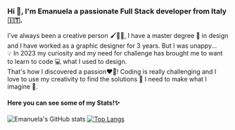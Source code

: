 ### Hi 👋, I'm Emanuela a passionate Full Stack developer from Italy 🇮🇹.

I've always been a creative person 🖌🎨✨, I have a master degree 📜 in design and I have worked as a graphic designer for 3 years. But I was unappy...<br>
💡 In 2023 my curiosity and my need for challenge has brought me to want to learn to code 💻 what I used to design. <br>
That's how I discovered a passion❤️‍🔥! Coding is really challenging and I love to use my creativity to find the solutions 📐 I need to make what I imagine 💭. <br>

<h4>Here you can see some of my Stats!✨</h4>


![Emanuela's GitHub stats](https://github-readme-stats.vercel.app/api?username=EmanuelaPau&show_icons=true&theme=transparent) [![Top Langs](https://github-readme-stats.vercel.app/api/top-langs/?username=EmanuelaPau&layout=compact)](https://github.com/anuraghazra/github-readme-stats)
<!--
**EmanuelaPau/EmanuelaPau** is a ✨ _special_ ✨ repository because its `README.md` (this file) appears on your GitHub profile.

Here are some ideas to get you started:

- 🔭 I’m currently working on ...
- 🌱 I’m currently learning ...
- 👯 I’m looking to collaborate on ...
- 🤔 I’m looking for help with ...
- 💬 Ask me about ...
- 📫 How to reach me: ...
- 😄 Pronouns: ...
- ⚡ Fun fact: ...
-->
